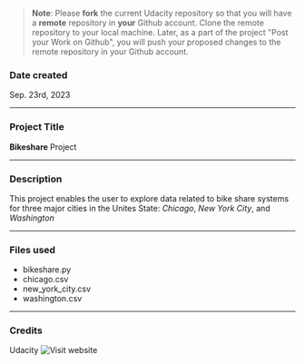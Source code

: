 >**Note**: Please **fork** the current Udacity repository so that you will have a **remote** repository in **your** Github account. Clone the remote repository to your local machine. Later, as a part of the project "Post your Work on Github", you will push your proposed changes to the remote repository in your Github account.

### Date created
Sep. 23rd, 2023

---
### Project Title
**Bikeshare** Project

***
### Description
This project enables the user to explore data related to bike share systems for three major cities in the Unites State: _Chicago_, _New York City_, and _Washington_
***
### Files used
- bikeshare.py 
- chicago.csv
- new_york_city.csv
- washington.csv
***
### Credits
Udacity 
![Visit website](https://www.udacity.com)

